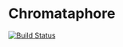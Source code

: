# Chromataphore

[![Build Status](https://github.com/chelate/Chromataphore.jl/actions/workflows/CI.yml/badge.svg?branch=main)](https://github.com/chelate/Chromataphore.jl/actions/workflows/CI.yml?query=branch%3Amain)
